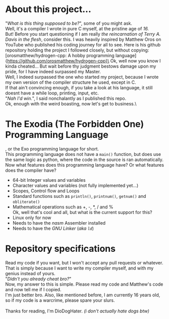 # About this project...
"*What is this thing supposed to be?*", some of you might ask.\
Well, it's a compiler I wrote in pure C myself, at the pristine age of *16.*\
But! Before you start questioning if I am really *the reincarnation of Terry A. Davis in the flesh*, consider this.
I was heavily inspired by Matthew Oros on YouTube who published his coding journey for all to see.
Here is his github repository holding the project I followed closely, but without copying:\
[orosmatthew/hydrogen-cpp: A hobby programming language]{https://github.com/orosmatthew/hydrogen-cpp}\
Ok, well now you know I kinda cheated... But wait before thy judgment bestows damage upon my pride, for I have indeed surpassed my Master.\
Well, I indeed surpassed the one who started my project, because I wrote my own version of the compiler structure he used, except in C.\
If that ain't convincing enough, if you take a look at his language, it still doesnt have a while loop, printing, input, etc.\
"*Nah I'd win.*", I said nonchalantly as I published this repo.\
Ok, enough with the weird boasting, now let's get to business.\

# The Exodia (The Forbidden One) Programming Language
, or the Exo programming language for short.\
This programming language does not have a `main()` function, but does use the same logic as python, where the code in the source is ran automatically.\
Now what features does this programming language have? Or what features does the compiler have?
- 64-bit Integer values and variables
- Character values and variables (not fully implemented yet...)
- Scopes, Control flow and Loops
- Standard functions such as `println()`, `printnum()`, `getnum()` and `obliterate()`
- Mathematical operations such as +, -, \*, \/ and %\
Ok, well that's cool and all, but what is the current support for this?
- Linux only for now
- Needs to have the *nasm* Assembler installed
- Needs to have the *GNU Linker* (*aka `ld`*)

# Repository specifications
Read my code if you want, but I won't accept any pull requests or whatever.
That is simply because I want to write my compiler myself, and with my genius instead of yours.\
"*Didn't you already cheat bro?*"\
Now, my answer to this is simple. Please read my code and Matthew's code and now tell me if I copied.\
I'm just better bro. Also, like mentioned before, I am currently 16 years old, so if my code is a warcrime, please spare your slurs.\
\
Thanks for reading, I'm DioDogHater. *(i don't actually hate dogs btw)*